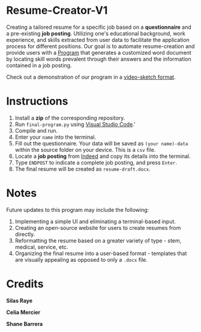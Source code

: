 # Resume-Creator-V1
Creating a tailored resume for a specific job based on a **questionnaire** and a pre-existing **job posting**. Utilizing one's educational background, work experience, and skills extracted from user data to facilitate the application process for different positions. Our goal is to automate resume-creation and provide users with a [Program](https://docs.google.com/document/d/1no8bt4Vl_ngE7u_FqTtYrcEvz9cRQZMV-iriTJQQ_Ic/edit?usp=sharing) that generates a customized word document by locating skill words prevalent through their answers and the information contained in a job posting.

Check out a demonstration of our program in a [video-sketch format](https://youtu.be/K2z5RlNQZls).

# Instructions
1. Install a **zip** of the corresponding repository.
2. Run `final-program.py` using [Visual Studio Code](https://code.visualstudio.com/).'
3. Compile and run.
4. Enter your `name` into the terminal.
5. Fill out the questionnaire. Your data will be saved as `(your name)-data` within the source folder on your device. This is a `csv` file.
6. Locate a **job posting** from [Indeed](https://www.indeed.com/?aceid=&gclid=CjwKCAjw5remBhBiEiwAxL2M9-pnLuxL9aJPS8UisEOCIFVx20fqImSeTwzhiDEAoltwoHYOxmPq2RoCY1cQAvD_BwE&gclsrc=aw.ds) and copy its details into the terminal.
7. Type `ENDPOST` to indicate a complete job posting, and press `Enter`.
8. The final resume will be created as `resume-draft.docx`.
# Notes
Future updates to this program may include the following:
1. Implementing a simple UI and eliminating a terminal-based input.
2. Creating an open-source website for users to create resumes from directly.
3. Reformatting the resume based on a greater variety of type - stem, medical, service, etc.
4. Organizing the final resume into a user-based format - templates that are visually appealing as opposed to only a `.docx` file.
# Credits 
**Silas Raye**

**Celia Mercier**

**Shane Barrera**

